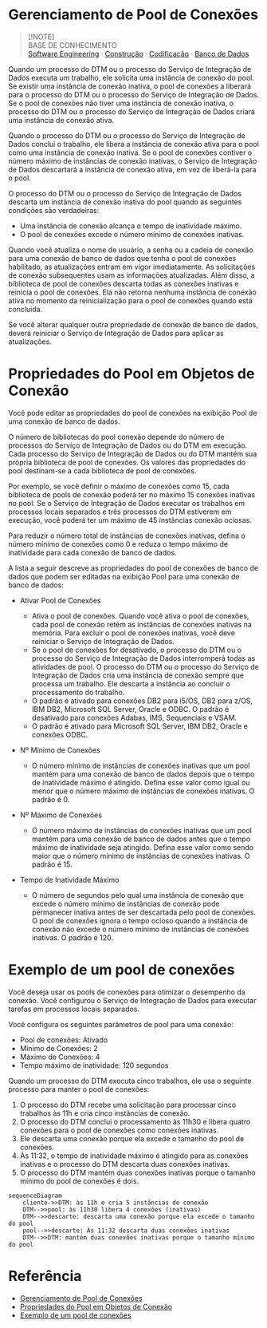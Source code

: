 # Gerenciamento de Pool de Conexões
> [!NOTE]\
> BASE DE CONHECIMENTO  
[Software Engineering]() · [Construção]() · [Codificação]() ·
[Banco de Dados]()


Quando um processo do DTM ou o processo do Serviço de Integração de Dados executa um trabalho, ele solicita uma instância de conexão do pool. Se existir uma instância de conexão inativa, o pool de conexões a liberará para o processo do DTM ou o processo do Serviço de Integração de Dados. Se o pool de conexões não tiver uma instância de conexão inativa, o processo do DTM ou o processo do Serviço de Integração de Dados criará uma instância de conexão ativa.

Quando o processo do DTM ou o processo do Serviço de Integração de Dados conclui o trabalho, ele libera a instância de conexão ativa para o pool como uma instância de conexão inativa. Se o pool de conexões contiver o número máximo de instâncias de conexão inativas, o Serviço de Integração de Dados descartará a instância de conexão ativa, em vez de liberá-la para o pool.

O processo do DTM ou o processo do Serviço de Integração de Dados descarta um instância de conexão inativa do pool quando as seguintes condições são verdadeiras:
- Uma instância de conexão alcança o tempo de inatividade máximo.
- O pool de conexões excede o número mínimo de conexões inativas.

Quando você atualiza o nome de usuário, a senha ou a cadeia de conexão para uma conexão de banco de dados que tenha o pool de conexões habilitado, as atualizações entram em vigor imediatamente. As solicitações de conexão subsequentes usam as informações atualizadas. Além disso, a biblioteca de pool de conexões descarta todas as conexões inativas e reinicia o pool de conexões. Ela não retorna nenhuma instância de conexão ativa no momento da reinicialização para o pool de conexões quando está concluída.

Se você alterar qualquer outra propriedade de conexão de banco de dados, deverá reiniciar o Serviço de Integração de Dados para aplicar as atualizações.

# Propriedades do Pool em Objetos de Conexão
Você pode editar as propriedades do pool de conexões na exibição Pool de uma conexão de banco de dados.

O número de bibliotecas do pool conexão depende do número de processos do Serviço de Integração de Dados ou do DTM em execução. Cada processo do Serviço de Integração de Dados ou do DTM mantém sua própria biblioteca de pool de conexões. Os valores das propriedades do pool destinam-se a cada biblioteca de pool de conexões.

Por exemplo, se você definir o máximo de conexões como 15, cada biblioteca de pools de conexão poderá ter no máximo 15 conexões inativas no pool. Se o Serviço de Integração de Dados executar os trabalhos em processos locais separados e três processos do DTM estiverem em execução, você poderá ter um máximo de 45 instâncias conexão ociosas.

Para reduzir o número total de instâncias de conexões inativas, defina o número mínimo de conexões como 0 e reduza o tempo máximo de inatividade para cada conexão de banco de dados.

A lista a seguir descreve as propriedades do pool de conexões de banco de dados que podem ser editadas na exibição Pool para uma conexão de banco de dados:

- Ativar Pool de Conexões
  - Ativa o pool de conexões. Quando você ativa o pool de conexões, cada pool de conexão retém as instâncias de conexões inativas na memória. Para excluir o pool de conexões inativas, você deve reiniciar o Serviço de Integração de Dados.
  - Se o pool de conexões for desativado, o processo do DTM ou o processo do Serviço de Integração de Dados interromperá todas as atividades de pool. O processo do DTM ou o processo do Serviço de Integração de Dados cria uma instância de conexão sempre que processa um trabalho. Ele descarta a instância ao concluir o processamento do trabalho.
  - O padrão é ativado para conexões DB2 para i5/OS, DB2 para z/OS, IBM DB2, Microsoft SQL Server, Oracle e ODBC. O padrão é desativado para conexões Adabas, IMS, Sequenciais e VSAM.
  - O padrão é ativado para Microsoft SQL Server, IBM DB2, Oracle e conexões ODBC.

- Nº Mínimo de Conexões
  - O número mínimo de instâncias de conexões inativas que um pool mantém para uma conexão de banco de dados depois que o tempo de inatividade máximo é atingido. Defina esse valor como igual ou menor que o número máximo de instâncias de conexões inativas. O padrão é 0.
- Nº Máximo de Conexões
  - O número máximo de instâncias de conexões inativas que um pool mantém para uma conexão de banco de dados antes que o tempo máximo de inatividade seja atingido. Defina esse valor como sendo maior que o número mínimo de instâncias de conexões inativas. O padrão é 15.
- Tempo de Inatividade Máximo
  - O número de segundos pelo qual uma instância de conexão que excede o número mínimo de instâncias de conexão pode permanecer inativa antes de ser descartada pelo pool de conexões. O pool de conexões ignora o tempo ocioso quando a instância de conexão não excede o número mínimo de instâncias de conexões inativas. O padrão é 120.

# Exemplo de um pool de conexões

Você deseja usar os pools de conexões para otimizar o desempenho da conexão. Você configurou o Serviço de Integração de Dados para executar tarefas em processos locais separados.

Você configura os seguintes parâmetros de pool para uma conexão:
- Pool de conexões: Ativado
- Mínimo de Conexões: 2
- Máximo de Conexões: 4
- Tempo máximo de inatividade: 120 segundos

Quando um processo do DTM executa cinco trabalhos, ele usa o seguinte processo para manter o pool de conexões:
1. O processo do DTM recebe uma solicitação para processar cinco trabalhos às 11h e cria cinco instâncias de conexão.
1. O processo do DTM conclui o processamento às 11h30 e libera quatro conexões para o pool de conexões como conexões inativas.
1. Ele descarta uma conexão porque ela excede o tamanho do pool de conexões.
1. Às 11:32, o tempo de inatividade máximo é atingido para as conexões inativas e o processo do DTM descarta duas conexões inativas.
1. O processo do DTM mantém duas conexões inativas porque o tamanho mínimo do pool de conexões é dois.

```mermaid
sequenceDiagram
    cliente->>DTM: às 11h e cria 5 instâncias de conexão
    DTM-->>pool: às 11h30 libera 4 conexões (inativas)
    DTM-->>descarte: descarta uma conexão porque ela excede o tamanho do pool
    pool-->>descarte: Às 11:32 descarta duas conexões inativas
    DTM-->>DTM: mantém duas conexões inativas porque o tamanho mínimo do pool
```


# Referência
- [Gerenciamento de Pool de Conexões](https://docs.informatica.com/pt_pt/data-engineering/shared-content-for-data-engineering/10-2-2/guia-de-servicos-de-aplicativo/gerenciamento-do-servico-de-integracao-de-dados/manter-pools-de-conexoes/gerenciamento-de-pool-de-conexoes.html)
- [Propriedades do Pool em Objetos de Conexão](https://docs.informatica.com/pt_pt/data-engineering/shared-content-for-data-engineering/10-2-2/guia-de-servicos-de-aplicativo/gerenciamento-do-servico-de-integracao-de-dados/manter-pools-de-conexoes/propriedades-do-pool-em-objetos-de-conexao.html)
- [Exemplo de um pool de conexões](https://docs.informatica.com/pt_pt/data-engineering/shared-content-for-data-engineering/10-2-2/guia-de-servicos-de-aplicativo/gerenciamento-do-servico-de-integracao-de-dados/manter-pools-de-conexoes/exemplo-de-um-pool-de-conexoes.html)
